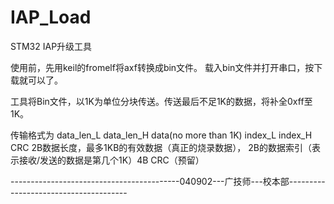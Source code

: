 IAP_Load
========

STM32 IAP升级工具

使用前，先用keil的fromelf将axf转换成bin文件。
载入bin文件并打开串口，按下载就可以了。

工具将Bin文件，以1K为单位分块传送。传送最后不足1K的数据，将补全0xff至1K。

传输格式为 data_len_L  data_len_H  data(no more than 1K)   index_L index_H CRC
2B数据长度，最多1KB的有效数据（真正的烧录数据），
2B的数据索引（表示接收/发送的数据是第几个1K）4B CRC（预留）


   ------------------------------------------040902---广技师---校本部-------------------------------------- 

